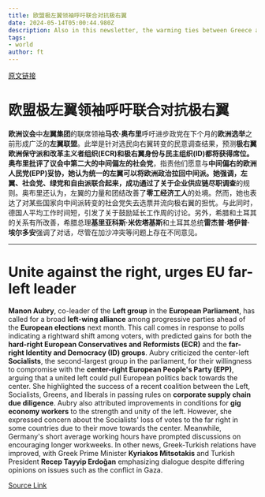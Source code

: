 ```yaml
---
title: 欧盟极左翼领袖呼吁联合对抗极右翼
date: 2024-05-14T05:00:44.980Z
description: Also in this newsletter, the warming ties between Greece and Turkey
tags: 
- world
author: ft
---
```


[原文链接](https://ft.com/content/1877bdd9-c9d3-45f4-9c57-d40138b475a1)

# 欧盟极左翼领袖呼吁联合对抗极右翼

**欧洲议会**中**左翼集团**的联席领袖**马农·奥布里**呼吁进步政党在下个月的**欧洲选举**之前形成广泛的**左翼联盟**。此举是针对选民向右翼转变的民意调查结果，预测**极右翼欧洲保守派和改革主义者组织(ECR)**和**极右翼身份与民主组织(ID)**都将获得席位。奥布里批评了议会中第二大的中间偏左的**社会党**，指责他们愿意与**中间偏右的欧洲人民党(EPP)**妥协，她认为统一的左翼可以将欧洲政治拉回中间派。她强调，左翼、社会党、绿党和自由派联合起来，成功通过了关于**企业供应链尽职调查**的规则。奥布里还认为，左翼的力量和团结改善了**零工经济工人**的处境。然而，她也表达了对某些国家向中间派转变的社会党失去选票并流向极右翼的担忧。与此同时，德国人平均工作时间短，引发了关于鼓励延长工作周的讨论。另外，希腊和土耳其的关系有所改善，希腊总理**基里亚科斯·米佐塔基斯**和土耳其总统**雷杰普·塔伊普·埃尔多安**强调了对话，尽管在加沙冲突等问题上存在不同意见。

---

# Unite against the right, urges EU far-left leader

**Manon Aubry**, co-leader of the **Left group** in the **European Parliament**, has called for a broad **left-wing alliance** among progressive parties ahead of the **European elections** next month. This call comes in response to polls indicating a rightward shift among voters, with predicted gains for both the **hard-right European Conservatives and Reformists (ECR)** and the **far-right Identity and Democracy (ID) groups**. Aubry criticized the center-left **Socialists**, the second-largest group in the parliament, for their willingness to compromise with the **center-right European People's Party (EPP)**, arguing that a united left could pull European politics back towards the center. She highlighted the success of a recent coalition between the Left, Socialists, Greens, and liberals in passing rules on **corporate supply chain due diligence**. Aubry also attributed improvements in conditions for **gig economy workers** to the strength and unity of the left. However, she expressed concern about the Socialists' loss of votes to the far right in some countries due to their move towards the center. Meanwhile, Germany's short average working hours have prompted discussions on encouraging longer workweeks. In other news, Greek-Turkish relations have improved, with Greek Prime Minister **Kyriakos Mitsotakis** and Turkish President **Recep Tayyip Erdoğan** emphasizing dialogue despite differing opinions on issues such as the conflict in Gaza.

[Source Link](https://ft.com/content/1877bdd9-c9d3-45f4-9c57-d40138b475a1)

